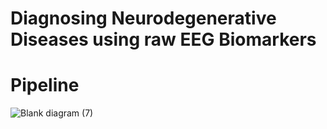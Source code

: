 ﻿# Diagnosing Neurodegenerative Diseases using raw EEG Biomarkers
# Pipeline 


![Blank diagram (7)](https://github.com/jiapulidoar/EEG-alzheimer/assets/13878096/7d57c421-add5-4aff-845b-6a63ddb86a29)
